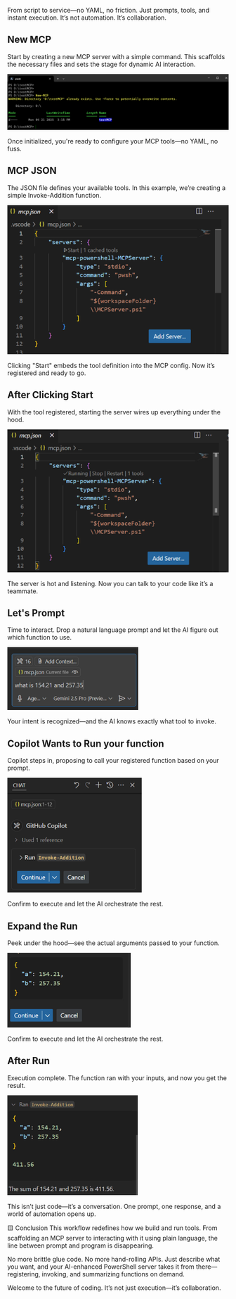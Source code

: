 From script to service—no YAML, no friction. Just prompts, tools, and instant execution.
It’s not automation. It’s collaboration.

## New MCP

Start by creating a new MCP server with a simple command. This scaffolds the necessary files and sets the stage for dynamic AI interaction.

![alt text](01-New-MCP.png)

Once initialized, you're ready to configure your MCP tools—no YAML, no fuss.


## MCP JSON

The JSON file defines your available tools. In this example, we’re creating a simple Invoke-Addition function.

![alt text](02-MCP-JSON.png)

Clicking "Start" embeds the tool definition into the MCP config. Now it’s registered and ready to go.

## After Clicking Start
With the tool registered, starting the server wires up everything under the hood.


![alt text](03-Running.png)

The server is hot and listening. Now you can talk to your code like it’s a teammate.

## Let's Prompt

Time to interact. Drop a natural language prompt and let the AI figure out which function to use.

![alt text](04-Prompt.png)

Your intent is recognized—and the AI knows exactly what tool to invoke.

## Copilot Wants to Run your function

Copilot steps in, proposing to call your registered function based on your prompt.

![alt text](05-InvokeAddition.png)

Confirm to execute and let the AI orchestrate the rest.

## Expand the Run
Peek under the hood—see the actual arguments passed to your function.

![alt text](06-ExpandRun.png)

Confirm to execute and let the AI orchestrate the rest.

## After Run
Execution complete. The function ran with your inputs, and now you get the result.

![alt text](07-AfterRun.png)

This isn’t just code—it’s a conversation. One prompt, one response, and a world of automation opens up.

🟨 Conclusion
This workflow redefines how we build and run tools. From scaffolding an MCP server to interacting with it using plain language, the line between prompt and program is disappearing.

No more brittle glue code. No more hand-rolling APIs. Just describe what you want, and your AI-enhanced PowerShell server takes it from there—registering, invoking, and summarizing functions on demand.

Welcome to the future of coding.
It’s not just execution—it’s collaboration.